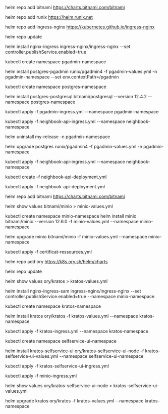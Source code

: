 helm repo add bitnami https://charts.bitnami.com/bitnami

helm repo add runix https://helm.runix.net

helm repo add ingress-nginx https://kubernetes.github.io/ingress-nginx

helm repo update

helm install nginx-ingress ingress-nginx/ingress-nginx --set controller.publishService.enabled=true

kubectl create namespace pgadmin-namespace

helm install postgres-pgadmin runix/pgadmin4 -f pgadmin-values.yml -n pgadmin-namespace --set env.contextPath=/pgadmin

kubectl create namespace postgres-namespace

helm install postgres-postgresql bitnami/postgresql --version 12.4.2 --namespace postgres-namespace

kubectl apply -f pgadmin-ingress.yml --namespace pgadmin-namespace

kubectl apply -f neighbook-api-ingress.yml --namespace neighbook-namespace

helm uninstall my-release -n pgadmin-namespace

helm upgrade postgres runix/pgadmin4 -f pgadmin-values.yml -n pgadmin-namespace

kubectl apply -f neighbook-api-ingress.yml --namespace neighbook-namespace

kubectl create -f neighbook-api-deployment.yml

kubectl apply -f neighbook-api-deployment.yml

helm repo add bitnami https://charts.bitnami.com/bitnami

helm show values bitnami/minio > minio-values.yml

kubectl create namespace minio-namespace
helm install minio bitnami/minio --version 12.6.0 -f minio-values.yml --namespace minio-namespace

helm upgrade minio bitnami/minio -f minio-values.yml --namespace minio-namespace

kubectl apply -f certificat-ressources.yml

helm repo add ory https://k8s.ory.sh/helm/charts

helm repo update

helm show values ory/kratos > kratos-values.yml

helm install nginx-ingress-sam ingress-nginx/ingress-nginx --set controller.publishService.enabled=true --namespace minio-namespace

kubectl create namespace kratos-namespace

helm install kratos ory/kratos -f kratos-values.yml --namespace kratos-namespace

kubectl apply -f kratos-ingress.yml --namespace kratos-namespace

kubectl create namespace selfservice-ui-namespace

helm install kratos-selfservice-ui ory/kratos-selfservice-ui-node -f kratos-selfservice-ui-values.yml --namespace selfservice-ui-namespace

kubectl apply -f kratos-selfservice-ui-ingress.yml

kubectl apply -f minio-ingress.yml

helm show values ory/kratos-selfservice-ui-node > kratos-selfservice-ui-values.yml

helm upgrade kratos ory/kratos -f kratos-values.yml --namespace kratos-namespace